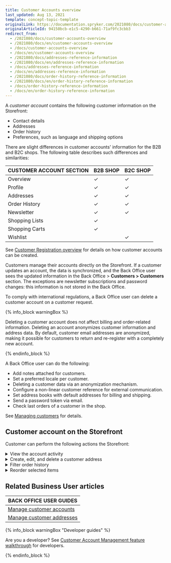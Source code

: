 ```yaml
---
title: Customer Accounts overview
last_updated: Aug 13, 2021
template: concept-topic-template
originalLink: https://documentation.spryker.com/2021080/docs/customer-accounts-overview
originalArticleId: 94150bcb-e1c5-4290-b661-71af9fc3cbb3
redirect_from:
  - /2021080/docs/customer-accounts-overview
  - /2021080/docs/en/customer-accounts-overview
  - /docs/customer-accounts-overview
  - /docs/en/customer-accounts-overview
  - /2021080/docs/addresses-reference-information
  - /2021080/docs/en/addresses-reference-information
  - /docs/addresses-reference-information
  - /docs/en/addresses-reference-information
  - /2021080/docs/order-history-reference-information
  - /2021080/docs/en/order-history-reference-information
  - /docs/order-history-reference-information
  - /docs/en/order-history-reference-information
---
```


A *customer account* contains the following customer information on the Storefront:

* Contact details
* Addresses
* Order history
* Preferences, such as language and shipping options

There are slight differences in customer accounts' information for the B2B and B2C shops. The following table describes such differences and similarities:

| CUSTOMER ACCOUNT SECTION | B2B SHOP | B2C SHOP |
| --- | --- | --- |
| Overview | ✓ | ✓|
| Profile | ✓ | ✓ |
| Addresses | ✓ | ✓ |
| Order History | ✓ | ✓ |
| Newsletter | ✓ | ✓ |
| Shopping Lists | ✓ |  |
| Shopping Carts | ✓ |  |
| Wishlist |  | ✓ |

See [Customer Registration overview](/docs/scos/user/features/{{page.version}}/customer-account-management-feature-overview/customer-registration-overview.html) for details on how customer accounts can be created.


Customers manage their accounts directly on the Storefront. If a customer updates an account, the data is synchronized, and the Back Office user sees the updated information in the Back Office&nbsp;<span aria-label="and then">></span> **Customers&nbsp;<span aria-label="and then">></span> Customers** section. The exceptions are newsletter subscriptions and password changes: this information is not stored in the Back Office.


To comply with international regulations, a Back Office user can delete a customer account on a customer request.

{% info_block warningBox %}

Deleting a customer account does not affect billing and order-related information. Deleting an account anonymizes customer information and address data. By default, customer email addresses are anonymized, making it possible for customers to return and re-register with a completely new account.

{% endinfo_block %}

A Back Office user can do the following:

* Add notes attached for customers.
* Set a preferred locale per customer.
* Deleting a customer data via an anonymization mechanism.
* Configure a non-linear customer reference for external communication.
* Set address books with default addresses for billing and shipping.
* Send a password token via email.
* Check last orders of a customer in the shop.

See [Managing customers](/docs/scos/user/back-office-user-guides/{{page.version}}/customer/customer-customer-access-customer-groups/managing-customers.html) for details.

## Customer account on the Storefront
Customer can perform the following actions the Storefront:
<details>
<summary markdown='span'>View the account activity</summary>

![view-account-activity](https://spryker.s3.eu-central-1.amazonaws.com/docs/Features/Customer+Relationship+Management/Customer+Account/Customer+Account+Feature+Overview/view-account-activity.gif)

</details>

<details>
<summary markdown='span'>Create, edit, and delete a customer address</summary>

![create-edit-delete-a-customer-address](https://spryker.s3.eu-central-1.amazonaws.com/docs/Features/Customer+Relationship+Management/Customer+Account/Customer+Account+Feature+Overview/create-edit-delete-a-customer-address.gif)

</details>

<details>
<summary markdown='span'>Filter order history</summary>

![filter-order-history](https://spryker.s3.eu-central-1.amazonaws.com/docs/Features/Customer+Relationship+Management/Customer+Account/Customer+Account+Feature+Overview/filter-order-history.gif)

</details>

<details>
<summary markdown='span'>Reorder selected items</summary>

![reorder-selected-items](https://spryker.s3.eu-central-1.amazonaws.com/docs/Features/Customer+Relationship+Management/Customer+Account/Customer+Account+Feature+Overview/reorder-selected-items.gif)

</details>

## Related Business User articles

|BACK OFFICE USER GUIDES|
|---|
| [Manage customer accounts](/docs/scos/user/back-office-user-guides/{{page.version}}/customer/customer-customer-access-customer-groups/managing-customers.html)  |
| [Manage customer addresses](/docs/scos/user/back-office-user-guides/{{page.version}}/customer/customer-customer-access-customer-groups/managing-customer-addresses.html)  |

{% info_block warningBox "Developer guides" %}

Are you a developer? See [Customer Account Management feature walkthrough](/docs/scos/dev/feature-walkthroughs/{{page.version}}/customer-account-management-feature-walkthrough/customer-account-management-feature-walkthrough.html) for developers.

{% endinfo_block %}
